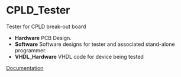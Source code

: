 # CPLD_Tester
Tester for CPLD break-out board

* __Hardware__ PCB Design.
* __Software__ Software designs for tester and associated stand-alone programmer.
* __VHDL_Hardware__ VHDL code for device being tested
 
[Documentation](Hardware/CPLDTester_V2.pdf)